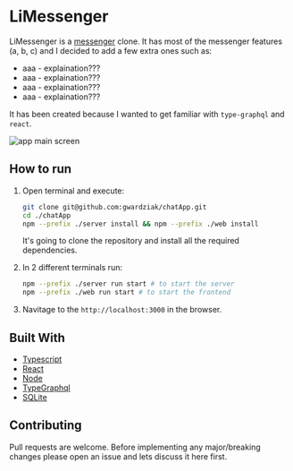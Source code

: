 # LiMessenger

LiMessenger is a [messenger](https://www.messenger.com/) clone. It has most of the messenger features (a, b, c) and I decided to add a few extra ones such as:

- aaa - explaination???
- aaa - explaination???
- aaa - explaination???
- aaa - explaination???

It has been created because I wanted to get familiar with `type-graphql` and `react`.

![app main screen](https://github.com/[gwardziak]/[LiMessenger]/blob/[misc]/appMainScreen.png?raw=true)

## How to run

1. Open terminal and execute:

   ```bash
   git clone git@github.com:gwardziak/chatApp.git
   cd ./chatApp
   npm --prefix ./server install && npm --prefix ./web install
   ```

   It's going to clone the repository and install all the required dependencies.

2. In 2 different terminals run:

   ```bash
   npm --prefix ./server run start # to start the server
   npm --prefix ./web run start # to start the frontend
   ```

3. Navitage to the `http://localhost:3000` in the browser.

## Built With

- [Typescript](https://www.typescriptlang.org/)
- [React](https://reactjs.org/)
- [Node](https://nodejs.org/en/)
- [TypeGraphql](https://typegraphql.com/)
- [SQLite](https://www.sqlite.org/index.html)

## Contributing

Pull requests are welcome. Before implementing any major/breaking changes please open an issue and lets discuss it here first.
